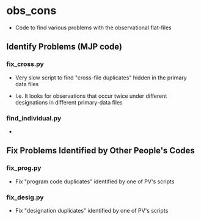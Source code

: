 # obs_cons

 - Code to find various problems with the observational flat-files 
 
 ## Identify Problems (MJP code)
 
 ### fix_cross.py
 
  - Very slow script to find "cross-file duplicates" hidden in the primary data files

  - I.e. It looks for observations that occur twice under different designations in different primary-data files
 

 ### find_individual.py

 - 


 ## Fix Problems Identified by Other People's Codes
 
 ### fix_prog.py
 
  - Fix "program code duplicates" identified by one of PV's scripts
 
 ### fix_desig.py

  - Fix "designation duplicates" identified by one of PV's scripts 
